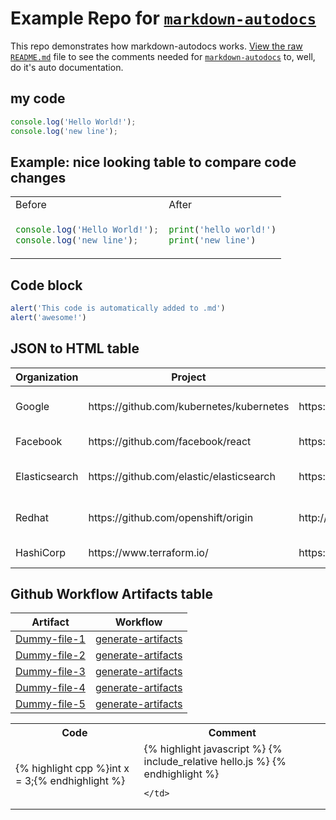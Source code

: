 # Example Repo for [`markdown-autodocs`](https://github.com/marketplace/actions/markdown-autodocs)

 


This repo demonstrates how markdown-autodocs works. [View the raw `README.md`](https://raw.githubusercontent.com/dineshsonachalam/repo-using-markdown-autodocs/main/README.md) file to see the comments needed for [`markdown-autodocs`](https://github.com/marketplace/actions/markdown-autodocs) to, well, do it's auto documentation.
## my code


<!-- MARKDOWN-AUTO-DOCS:START (CODE:src=./hello.js) -->
<!-- The below code snippet is automatically added from ./hello.js -->
```js
console.log('Hello World!');
console.log('new line');
```
<!-- MARKDOWN-AUTO-DOCS:END -->

## Example: nice looking table to compare code changes

<table>
<tr>
<td> Before </td> <td> After </td>
</tr>
<tr>
<td>

<!-- MARKDOWN-AUTO-DOCS:START (CODE:src=./hello.js) -->
<!-- The below code snippet is automatically added from ./hello.js -->
```js
console.log('Hello World!');
console.log('new line');
```
<!-- MARKDOWN-AUTO-DOCS:END -->

</td>
<td>
    
<!-- MARKDOWN-AUTO-DOCS:START (CODE:src=./hello.py) -->
<!-- The below code snippet is automatically added from ./hello.py -->
```py
print('hello world!')
print('new line')
```
<!-- MARKDOWN-AUTO-DOCS:END -->
</td>
</tr>
</table>



## Code block
<!-- MARKDOWN-AUTO-DOCS:START (CODE:src=./code-that-i-want-in-readme.js) -->
<!-- The below code snippet is automatically added from ./code-that-i-want-in-readme.js -->
```js
alert('This code is automatically added to .md')
alert('awesome!')
```
<!-- MARKDOWN-AUTO-DOCS:END -->

## JSON to HTML table
<!-- MARKDOWN-AUTO-DOCS:START (JSON_TO_HTML_TABLE:src=./json-that-i-want-in-readme-as-a-table.json) -->
<table class="JSON-TO-HTML-TABLE"><thead><tr><th class="organization-th">Organization</th><th class="project-th">Project</th><th class="website-th">Website</th><th class="license-th">License</th></tr></thead><tbody ><tr ><td class="organization-td td_text">Google</td><td class="project-td td_text">https://github.com/kubernetes/kubernetes</td><td class="website-td td_text">https://kubernetes.io/</td><td class="license-td td_text">Apache-2.0 License</td></tr>
<tr ><td class="organization-td td_text">Facebook</td><td class="project-td td_text">https://github.com/facebook/react</td><td class="website-td td_text">https://reactjs.org/</td><td class="license-td td_text">MIT License</td></tr>
<tr ><td class="organization-td td_text">Elasticsearch</td><td class="project-td td_text">https://github.com/elastic/elasticsearch</td><td class="website-td td_text">https://www.elastic.co/</td><td class="license-td td_text">Elastic License 2.0</td></tr>
<tr ><td class="organization-td td_text">Redhat</td><td class="project-td td_text">https://github.com/openshift/origin</td><td class="website-td td_text">http://www.openshift.org/</td><td class="license-td td_text">Apache-2.0 License</td></tr>
<tr ><td class="organization-td td_text">HashiCorp</td><td class="project-td td_text">https://www.terraform.io/</td><td class="website-td td_text">https://github.com/hashicorp/terraform</td><td class="license-td td_text">MPL-2.0 License</td></tr></tbody></table>
<!-- MARKDOWN-AUTO-DOCS:END -->

## Github Workflow Artifacts table
<!-- MARKDOWN-AUTO-DOCS:START (WORKFLOW_ARTIFACT_TABLE) -->
<table class="ARTIFACTS-TABLE"><thead><tr><th class="artifact-th">Artifact</th><th class="workflow-th">Workflow</th></tr></thead><tbody ><tr ><td class="artifact-td td_text"><a href=https://github.com/sysbender/repo-using-markdown-autodocs/suites/16681927158/artifacts/953258394>Dummy-file-1</a></td><td class="workflow-td td_text"><a href=https://github.com/sysbender/repo-using-markdown-autodocs/actions/runs/6344880996>generate-artifacts</a></td></tr>
<tr ><td class="artifact-td td_text"><a href=https://github.com/sysbender/repo-using-markdown-autodocs/suites/16681927158/artifacts/953258396>Dummy-file-2</a></td><td class="workflow-td td_text"><a href=https://github.com/sysbender/repo-using-markdown-autodocs/actions/runs/6344880996>generate-artifacts</a></td></tr>
<tr ><td class="artifact-td td_text"><a href=https://github.com/sysbender/repo-using-markdown-autodocs/suites/16681927158/artifacts/953258400>Dummy-file-3</a></td><td class="workflow-td td_text"><a href=https://github.com/sysbender/repo-using-markdown-autodocs/actions/runs/6344880996>generate-artifacts</a></td></tr>
<tr ><td class="artifact-td td_text"><a href=https://github.com/sysbender/repo-using-markdown-autodocs/suites/16681927158/artifacts/953258405>Dummy-file-4</a></td><td class="workflow-td td_text"><a href=https://github.com/sysbender/repo-using-markdown-autodocs/actions/runs/6344880996>generate-artifacts</a></td></tr>
<tr ><td class="artifact-td td_text"><a href=https://github.com/sysbender/repo-using-markdown-autodocs/suites/16681927158/artifacts/953258409>Dummy-file-5</a></td><td class="workflow-td td_text"><a href=https://github.com/sysbender/repo-using-markdown-autodocs/actions/runs/6344880996>generate-artifacts</a></td></tr></tbody></table>
<!-- MARKDOWN-AUTO-DOCS:END -->


<table>
  <tr>
    <th>Code</th>
    <th>Comment</th>
  </tr>
  <tr>
    <td>{% highlight cpp %}int x = 3;{% endhighlight %}</td>
    <td> 
    {% highlight javascript %}
    {% include_relative hello.js %}
    {% endhighlight %}  
    
    </td>
  </tr>
</table>




